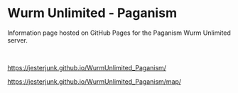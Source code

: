 # Wurm Unlimited - Paganism
Information page hosted on GitHub Pages for the Paganism Wurm Unlimited server.


<br>


https://jesterjunk.github.io/WurmUnlimited_Paganism/

https://jesterjunk.github.io/WurmUnlimited_Paganism/map/
